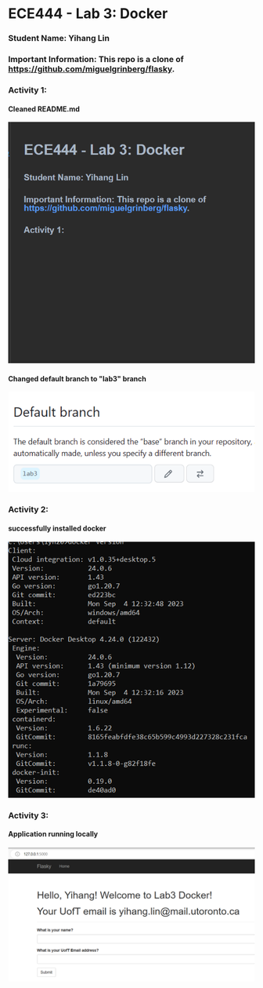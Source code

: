 # ECE444 - Lab 3: Docker

### Student Name: Yihang Lin
### Important Information: This repo is a clone of https://github.com/miguelgrinberg/flasky. 

### Activity 1: 
#### Cleaned README.md
![img.png](Screenshots/img11.png)

#### Changed default branch to "lab3" branch
![img.png](Screenshots/img12.png)


### Activity 2: 
#### successfully installed docker
![img.png](Screenshots/img13.png)


### Activity 3:
#### Application running locally
![img.png](Screenshots/img14.png)